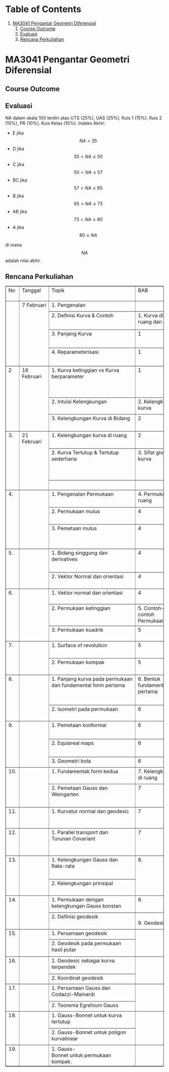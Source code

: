 
# Table of Contents

1.  [MA3041 Pengantar Geometri Diferensial](#orgdc9f2d0)
    1.  [Course Outcome](#org6a86e8e)
    2.  [Evaluasi](#orga8ee864)
    3.  [Rencana Perkuliahan](#org7acb957)



<a id="orgdc9f2d0"></a>

# MA3041 Pengantar Geometri Diferensial


<a id="org6a86e8e"></a>

## Course Outcome


<a id="orga8ee864"></a>

## Evaluasi

NA dalam skala 100 terdiri atas UTS (25%), UAS (25%), Kuis 1 (15%), Kuis 2 (15%), PR (10%), Kuis Kelas (10%).
Indeks Akhir:

-   E jika $$NA < 35$$
-   D jika $$35 < NA \leq 50 $$
-   C jika $$50 < NA \leq 57$$
-   BC jika $$57 < NA \leq 65$$
-   B jika $$65 < NA \leq 73$$
-   AB jika $$73 < NA \leq 80$$
-   A jika $$80 \leq  NA$$

di mana $$NA$$ adalah nilai akhir.


<a id="org7acb957"></a>

## Rencana Perkuliahan

<!-- This HTML table template is generated by emacs 29.2 -->
<table border="1">
  <tr>
    <td align="left" valign="top">
      No&nbsp;<br />
      &nbsp;&nbsp;&nbsp;
    </td>
    <td align="left" valign="top">
      Tanggal&nbsp;&nbsp;&nbsp;<br />
      &nbsp;&nbsp;&nbsp;&nbsp;&nbsp;&nbsp;&nbsp;&nbsp;&nbsp;&nbsp;
    </td>
    <td align="left" valign="top">
      Topik&nbsp;&nbsp;&nbsp;&nbsp;&nbsp;&nbsp;&nbsp;&nbsp;&nbsp;&nbsp;&nbsp;&nbsp;&nbsp;&nbsp;&nbsp;&nbsp;&nbsp;&nbsp;&nbsp;&nbsp;&nbsp;&nbsp;&nbsp;&nbsp;&nbsp;&nbsp;<br />
      &nbsp;&nbsp;&nbsp;&nbsp;&nbsp;&nbsp;&nbsp;&nbsp;&nbsp;&nbsp;&nbsp;&nbsp;&nbsp;&nbsp;&nbsp;&nbsp;&nbsp;&nbsp;&nbsp;&nbsp;&nbsp;&nbsp;&nbsp;&nbsp;&nbsp;&nbsp;&nbsp;&nbsp;&nbsp;&nbsp;&nbsp;
    </td>
    <td align="left" valign="top">
      BAB&nbsp;&nbsp;&nbsp;&nbsp;&nbsp;&nbsp;&nbsp;&nbsp;&nbsp;&nbsp;&nbsp;&nbsp;&nbsp;<br />
      &nbsp;&nbsp;&nbsp;&nbsp;&nbsp;&nbsp;&nbsp;&nbsp;&nbsp;&nbsp;&nbsp;&nbsp;&nbsp;&nbsp;&nbsp;&nbsp;
    </td>
  </tr>
  <tr>
    <td rowspan="4" align="left" valign="top">
      &nbsp;&nbsp;&nbsp;<br />
      &nbsp;&nbsp;&nbsp;<br />
      &nbsp;&nbsp;&nbsp;<br />
      &nbsp;&nbsp;&nbsp;<br />
      &nbsp;&nbsp;&nbsp;<br />
      &nbsp;&nbsp;&nbsp;<br />
      &nbsp;&nbsp;&nbsp;<br />
      &nbsp;&nbsp;&nbsp;<br />
      &nbsp;&nbsp;&nbsp;<br />
      &nbsp;&nbsp;&nbsp;
    </td>
    <td rowspan="4" align="left" valign="top">
      7&nbsp;Februari<br />
      &nbsp;&nbsp;&nbsp;&nbsp;&nbsp;&nbsp;&nbsp;&nbsp;&nbsp;&nbsp;<br />
      &nbsp;&nbsp;&nbsp;&nbsp;&nbsp;&nbsp;&nbsp;&nbsp;&nbsp;&nbsp;<br />
      &nbsp;&nbsp;&nbsp;&nbsp;&nbsp;&nbsp;&nbsp;&nbsp;&nbsp;&nbsp;<br />
      &nbsp;&nbsp;&nbsp;&nbsp;&nbsp;&nbsp;&nbsp;&nbsp;&nbsp;&nbsp;<br />
      &nbsp;&nbsp;&nbsp;&nbsp;&nbsp;&nbsp;&nbsp;&nbsp;&nbsp;&nbsp;<br />
      &nbsp;&nbsp;&nbsp;&nbsp;&nbsp;&nbsp;&nbsp;&nbsp;&nbsp;&nbsp;<br />
      &nbsp;&nbsp;&nbsp;&nbsp;&nbsp;&nbsp;&nbsp;&nbsp;&nbsp;&nbsp;<br />
      &nbsp;&nbsp;&nbsp;&nbsp;&nbsp;&nbsp;&nbsp;&nbsp;&nbsp;&nbsp;<br />
      &nbsp;&nbsp;&nbsp;&nbsp;&nbsp;&nbsp;&nbsp;&nbsp;&nbsp;&nbsp;
    </td>
    <td align="left" valign="top">
      1.&nbsp;Pengenalan&nbsp;&nbsp;&nbsp;&nbsp;&nbsp;&nbsp;&nbsp;&nbsp;&nbsp;&nbsp;&nbsp;&nbsp;&nbsp;&nbsp;&nbsp;&nbsp;&nbsp;&nbsp;
    </td>
    <td align="left" valign="top">
      &nbsp;&nbsp;&nbsp;&nbsp;&nbsp;&nbsp;&nbsp;&nbsp;&nbsp;&nbsp;&nbsp;&nbsp;&nbsp;&nbsp;&nbsp;&nbsp;
    </td>
  </tr>
  <tr>
    <td align="left" valign="top">
      2.&nbsp;Definisi&nbsp;Kurva&nbsp;&&nbsp;Contoh&nbsp;&nbsp;&nbsp;&nbsp;&nbsp;<br />
      &nbsp;&nbsp;&nbsp;&nbsp;&nbsp;&nbsp;&nbsp;&nbsp;&nbsp;&nbsp;&nbsp;&nbsp;&nbsp;&nbsp;&nbsp;&nbsp;&nbsp;&nbsp;&nbsp;&nbsp;&nbsp;&nbsp;&nbsp;&nbsp;&nbsp;&nbsp;&nbsp;&nbsp;&nbsp;&nbsp;&nbsp;
    </td>
    <td align="left" valign="top">
      1.&nbsp;Kurva&nbsp;di&nbsp;&nbsp;&nbsp;&nbsp;&nbsp;<br />
      ruang&nbsp;dan&nbsp;bidang
    </td>
  </tr>
  <tr>
    <td align="left" valign="top">
      3.&nbsp;Panjang&nbsp;Kurva&nbsp;&nbsp;&nbsp;&nbsp;&nbsp;&nbsp;&nbsp;&nbsp;&nbsp;&nbsp;&nbsp;&nbsp;&nbsp;&nbsp;&nbsp;<br />
      &nbsp;&nbsp;&nbsp;&nbsp;&nbsp;&nbsp;&nbsp;&nbsp;&nbsp;&nbsp;&nbsp;&nbsp;&nbsp;&nbsp;&nbsp;&nbsp;&nbsp;&nbsp;&nbsp;&nbsp;&nbsp;&nbsp;&nbsp;&nbsp;&nbsp;&nbsp;&nbsp;&nbsp;&nbsp;&nbsp;&nbsp;
    </td>
    <td align="left" valign="top">
      1&nbsp;&nbsp;&nbsp;&nbsp;&nbsp;&nbsp;&nbsp;&nbsp;&nbsp;&nbsp;&nbsp;&nbsp;&nbsp;&nbsp;&nbsp;<br />
      &nbsp;&nbsp;&nbsp;&nbsp;&nbsp;&nbsp;&nbsp;&nbsp;&nbsp;&nbsp;&nbsp;&nbsp;&nbsp;&nbsp;&nbsp;&nbsp;
    </td>
  </tr>
  <tr>
    <td align="left" valign="top">
      4.&nbsp;Reparameterisasi&nbsp;&nbsp;&nbsp;&nbsp;&nbsp;&nbsp;&nbsp;&nbsp;&nbsp;&nbsp;&nbsp;&nbsp;<br />
      &nbsp;&nbsp;&nbsp;&nbsp;&nbsp;&nbsp;&nbsp;&nbsp;&nbsp;&nbsp;&nbsp;&nbsp;&nbsp;&nbsp;&nbsp;&nbsp;&nbsp;&nbsp;&nbsp;&nbsp;&nbsp;&nbsp;&nbsp;&nbsp;&nbsp;&nbsp;&nbsp;&nbsp;&nbsp;&nbsp;&nbsp;
    </td>
    <td align="left" valign="top">
      1&nbsp;&nbsp;&nbsp;&nbsp;&nbsp;&nbsp;&nbsp;&nbsp;&nbsp;&nbsp;&nbsp;&nbsp;&nbsp;&nbsp;&nbsp;<br />
      &nbsp;&nbsp;&nbsp;&nbsp;&nbsp;&nbsp;&nbsp;&nbsp;&nbsp;&nbsp;&nbsp;&nbsp;&nbsp;&nbsp;&nbsp;&nbsp;
    </td>
  </tr>
  <tr>
    <td rowspan="3" align="left" valign="top">
      2&nbsp;&nbsp;<br />
      &nbsp;&nbsp;&nbsp;<br />
      &nbsp;&nbsp;&nbsp;<br />
      &nbsp;&nbsp;&nbsp;<br />
      &nbsp;&nbsp;&nbsp;<br />
      &nbsp;&nbsp;&nbsp;<br />
      &nbsp;&nbsp;&nbsp;<br />
      &nbsp;&nbsp;&nbsp;<br />
      &nbsp;&nbsp;&nbsp;<br />
      &nbsp;&nbsp;&nbsp;
    </td>
    <td rowspan="3" align="left" valign="top">
      16&nbsp;&nbsp;&nbsp;&nbsp;&nbsp;&nbsp;&nbsp;&nbsp;<br />
      Februari&nbsp;&nbsp;<br />
      &nbsp;&nbsp;&nbsp;&nbsp;&nbsp;&nbsp;&nbsp;&nbsp;&nbsp;&nbsp;<br />
      &nbsp;&nbsp;&nbsp;&nbsp;&nbsp;&nbsp;&nbsp;&nbsp;&nbsp;&nbsp;<br />
      &nbsp;&nbsp;&nbsp;&nbsp;&nbsp;&nbsp;&nbsp;&nbsp;&nbsp;&nbsp;<br />
      &nbsp;&nbsp;&nbsp;&nbsp;&nbsp;&nbsp;&nbsp;&nbsp;&nbsp;&nbsp;<br />
      &nbsp;&nbsp;&nbsp;&nbsp;&nbsp;&nbsp;&nbsp;&nbsp;&nbsp;&nbsp;<br />
      &nbsp;&nbsp;&nbsp;&nbsp;&nbsp;&nbsp;&nbsp;&nbsp;&nbsp;&nbsp;<br />
      &nbsp;&nbsp;&nbsp;&nbsp;&nbsp;&nbsp;&nbsp;&nbsp;&nbsp;&nbsp;<br />
      &nbsp;&nbsp;&nbsp;&nbsp;&nbsp;&nbsp;&nbsp;&nbsp;&nbsp;&nbsp;
    </td>
    <td align="left" valign="top">
      1.&nbsp;Kurva&nbsp;ketinggian&nbsp;vs&nbsp;Kurva&nbsp;&nbsp;&nbsp;<br />
      berparameter&nbsp;&nbsp;&nbsp;&nbsp;&nbsp;&nbsp;&nbsp;&nbsp;&nbsp;&nbsp;&nbsp;&nbsp;&nbsp;&nbsp;&nbsp;&nbsp;&nbsp;&nbsp;&nbsp;<br />
      &nbsp;&nbsp;&nbsp;&nbsp;&nbsp;&nbsp;&nbsp;&nbsp;&nbsp;&nbsp;&nbsp;&nbsp;&nbsp;&nbsp;&nbsp;&nbsp;&nbsp;&nbsp;&nbsp;&nbsp;&nbsp;&nbsp;&nbsp;&nbsp;&nbsp;&nbsp;&nbsp;&nbsp;&nbsp;&nbsp;&nbsp;<br />
      &nbsp;&nbsp;&nbsp;&nbsp;&nbsp;&nbsp;&nbsp;&nbsp;&nbsp;&nbsp;&nbsp;&nbsp;&nbsp;&nbsp;&nbsp;&nbsp;&nbsp;&nbsp;&nbsp;&nbsp;&nbsp;&nbsp;&nbsp;&nbsp;&nbsp;&nbsp;&nbsp;&nbsp;&nbsp;&nbsp;&nbsp;
    </td>
    <td align="left" valign="top">
      1&nbsp;&nbsp;&nbsp;&nbsp;&nbsp;&nbsp;&nbsp;&nbsp;&nbsp;&nbsp;&nbsp;&nbsp;&nbsp;&nbsp;&nbsp;<br />
      &nbsp;&nbsp;&nbsp;&nbsp;&nbsp;&nbsp;&nbsp;&nbsp;&nbsp;&nbsp;&nbsp;&nbsp;&nbsp;&nbsp;&nbsp;&nbsp;<br />
      &nbsp;&nbsp;&nbsp;&nbsp;&nbsp;&nbsp;&nbsp;&nbsp;&nbsp;&nbsp;&nbsp;&nbsp;&nbsp;&nbsp;&nbsp;&nbsp;<br />
      &nbsp;&nbsp;&nbsp;&nbsp;&nbsp;&nbsp;&nbsp;&nbsp;&nbsp;&nbsp;&nbsp;&nbsp;&nbsp;&nbsp;&nbsp;&nbsp;
    </td>
  </tr>
  <tr>
    <td align="left" valign="top">
      2.&nbsp;Intuisi&nbsp;Kelengkungan&nbsp;&nbsp;&nbsp;&nbsp;&nbsp;&nbsp;&nbsp;&nbsp;<br />
      &nbsp;&nbsp;&nbsp;&nbsp;&nbsp;&nbsp;&nbsp;&nbsp;&nbsp;&nbsp;&nbsp;&nbsp;&nbsp;&nbsp;&nbsp;&nbsp;&nbsp;&nbsp;&nbsp;&nbsp;&nbsp;&nbsp;&nbsp;&nbsp;&nbsp;&nbsp;&nbsp;&nbsp;&nbsp;&nbsp;&nbsp;
    </td>
    <td align="left" valign="top">
      2.&nbsp;Kelengkungan&nbsp;<br />
      kurva&nbsp;&nbsp;&nbsp;&nbsp;&nbsp;&nbsp;&nbsp;&nbsp;&nbsp;&nbsp;&nbsp;
    </td>
  </tr>
  <tr>
    <td align="left" valign="top">
      3.&nbsp;Kelengkungan&nbsp;Kurva&nbsp;di&nbsp;Bidang<br />
      &nbsp;&nbsp;&nbsp;&nbsp;&nbsp;&nbsp;&nbsp;&nbsp;&nbsp;&nbsp;&nbsp;&nbsp;&nbsp;&nbsp;&nbsp;&nbsp;&nbsp;&nbsp;&nbsp;&nbsp;&nbsp;&nbsp;&nbsp;&nbsp;&nbsp;&nbsp;&nbsp;&nbsp;&nbsp;&nbsp;&nbsp;
    </td>
    <td align="left" valign="top">
      2&nbsp;&nbsp;&nbsp;&nbsp;&nbsp;&nbsp;&nbsp;&nbsp;&nbsp;&nbsp;&nbsp;&nbsp;&nbsp;&nbsp;&nbsp;<br />
      &nbsp;&nbsp;&nbsp;&nbsp;&nbsp;&nbsp;&nbsp;&nbsp;&nbsp;&nbsp;&nbsp;&nbsp;&nbsp;&nbsp;&nbsp;&nbsp;
    </td>
  </tr>
  <tr>
    <td rowspan="3" align="left" valign="top">
      3.&nbsp;<br />
      &nbsp;&nbsp;&nbsp;<br />
      &nbsp;&nbsp;&nbsp;<br />
      &nbsp;&nbsp;&nbsp;<br />
      &nbsp;&nbsp;&nbsp;<br />
      &nbsp;&nbsp;&nbsp;<br />
      &nbsp;&nbsp;&nbsp;<br />
      &nbsp;&nbsp;&nbsp;<br />
      &nbsp;&nbsp;&nbsp;
    </td>
    <td rowspan="3" align="left" valign="top">
      21&nbsp;&nbsp;&nbsp;&nbsp;&nbsp;&nbsp;&nbsp;&nbsp;<br />
      Februari&nbsp;&nbsp;<br />
      &nbsp;&nbsp;&nbsp;&nbsp;&nbsp;&nbsp;&nbsp;&nbsp;&nbsp;&nbsp;<br />
      &nbsp;&nbsp;&nbsp;&nbsp;&nbsp;&nbsp;&nbsp;&nbsp;&nbsp;&nbsp;<br />
      &nbsp;&nbsp;&nbsp;&nbsp;&nbsp;&nbsp;&nbsp;&nbsp;&nbsp;&nbsp;<br />
      &nbsp;&nbsp;&nbsp;&nbsp;&nbsp;&nbsp;&nbsp;&nbsp;&nbsp;&nbsp;<br />
      &nbsp;&nbsp;&nbsp;&nbsp;&nbsp;&nbsp;&nbsp;&nbsp;&nbsp;&nbsp;<br />
      &nbsp;&nbsp;&nbsp;&nbsp;&nbsp;&nbsp;&nbsp;&nbsp;&nbsp;&nbsp;<br />
      &nbsp;&nbsp;&nbsp;&nbsp;&nbsp;&nbsp;&nbsp;&nbsp;&nbsp;&nbsp;
    </td>
    <td align="left" valign="top">
      1.&nbsp;Kelengkungan&nbsp;kurva&nbsp;di&nbsp;ruang&nbsp;<br />
      &nbsp;&nbsp;&nbsp;&nbsp;&nbsp;&nbsp;&nbsp;&nbsp;&nbsp;&nbsp;&nbsp;&nbsp;&nbsp;&nbsp;&nbsp;&nbsp;&nbsp;&nbsp;&nbsp;&nbsp;&nbsp;&nbsp;&nbsp;&nbsp;&nbsp;&nbsp;&nbsp;&nbsp;&nbsp;&nbsp;&nbsp;
    </td>
    <td align="left" valign="top">
      2&nbsp;&nbsp;&nbsp;&nbsp;&nbsp;&nbsp;&nbsp;&nbsp;&nbsp;&nbsp;&nbsp;&nbsp;&nbsp;&nbsp;&nbsp;<br />
      &nbsp;&nbsp;&nbsp;&nbsp;&nbsp;&nbsp;&nbsp;&nbsp;&nbsp;&nbsp;&nbsp;&nbsp;&nbsp;&nbsp;&nbsp;&nbsp;
    </td>
  </tr>
  <tr>
    <td align="left" valign="top">
      2.&nbsp;Kurva&nbsp;Tertutup&nbsp;&&nbsp;Tertutup&nbsp;&nbsp;&nbsp;<br />
      sederhana&nbsp;&nbsp;&nbsp;&nbsp;&nbsp;&nbsp;&nbsp;&nbsp;&nbsp;&nbsp;&nbsp;&nbsp;&nbsp;&nbsp;&nbsp;&nbsp;&nbsp;&nbsp;&nbsp;&nbsp;&nbsp;&nbsp;<br />
      &nbsp;&nbsp;&nbsp;&nbsp;&nbsp;&nbsp;&nbsp;&nbsp;&nbsp;&nbsp;&nbsp;&nbsp;&nbsp;&nbsp;&nbsp;&nbsp;&nbsp;&nbsp;&nbsp;&nbsp;&nbsp;&nbsp;&nbsp;&nbsp;&nbsp;&nbsp;&nbsp;&nbsp;&nbsp;&nbsp;&nbsp;<br />
      &nbsp;&nbsp;&nbsp;&nbsp;&nbsp;&nbsp;&nbsp;&nbsp;&nbsp;&nbsp;&nbsp;&nbsp;&nbsp;&nbsp;&nbsp;&nbsp;&nbsp;&nbsp;&nbsp;&nbsp;&nbsp;&nbsp;&nbsp;&nbsp;&nbsp;&nbsp;&nbsp;&nbsp;&nbsp;&nbsp;&nbsp;
    </td>
    <td align="left" valign="top">
      3.&nbsp;Sifat&nbsp;global&nbsp;<br />
      kurva&nbsp;&nbsp;&nbsp;&nbsp;&nbsp;&nbsp;&nbsp;&nbsp;&nbsp;&nbsp;&nbsp;<br />
      &nbsp;&nbsp;&nbsp;&nbsp;&nbsp;&nbsp;&nbsp;&nbsp;&nbsp;&nbsp;&nbsp;&nbsp;&nbsp;&nbsp;&nbsp;&nbsp;<br />
      &nbsp;&nbsp;&nbsp;&nbsp;&nbsp;&nbsp;&nbsp;&nbsp;&nbsp;&nbsp;&nbsp;&nbsp;&nbsp;&nbsp;&nbsp;&nbsp;
    </td>
  </tr>
  <tr>
    <td align="left" valign="top">
      &nbsp;&nbsp;&nbsp;&nbsp;&nbsp;&nbsp;&nbsp;&nbsp;&nbsp;&nbsp;&nbsp;&nbsp;&nbsp;&nbsp;&nbsp;&nbsp;&nbsp;&nbsp;&nbsp;&nbsp;&nbsp;&nbsp;&nbsp;&nbsp;&nbsp;&nbsp;&nbsp;&nbsp;&nbsp;&nbsp;&nbsp;
    </td>
    <td align="left" valign="top">
      &nbsp;&nbsp;&nbsp;&nbsp;&nbsp;&nbsp;&nbsp;&nbsp;&nbsp;&nbsp;&nbsp;&nbsp;&nbsp;&nbsp;&nbsp;&nbsp;
    </td>
  </tr>
  <tr>
    <td rowspan="3" align="left" valign="top">
      4.&nbsp;<br />
      &nbsp;&nbsp;&nbsp;<br />
      &nbsp;&nbsp;&nbsp;<br />
      &nbsp;&nbsp;&nbsp;<br />
      &nbsp;&nbsp;&nbsp;<br />
      &nbsp;&nbsp;&nbsp;<br />
      &nbsp;&nbsp;&nbsp;<br />
      &nbsp;&nbsp;&nbsp;<br />
      &nbsp;&nbsp;&nbsp;
    </td>
    <td rowspan="3" align="left" valign="top">
      &nbsp;&nbsp;&nbsp;&nbsp;&nbsp;&nbsp;&nbsp;&nbsp;&nbsp;&nbsp;<br />
      &nbsp;&nbsp;&nbsp;&nbsp;&nbsp;&nbsp;&nbsp;&nbsp;&nbsp;&nbsp;<br />
      &nbsp;&nbsp;&nbsp;&nbsp;&nbsp;&nbsp;&nbsp;&nbsp;&nbsp;&nbsp;<br />
      &nbsp;&nbsp;&nbsp;&nbsp;&nbsp;&nbsp;&nbsp;&nbsp;&nbsp;&nbsp;<br />
      &nbsp;&nbsp;&nbsp;&nbsp;&nbsp;&nbsp;&nbsp;&nbsp;&nbsp;&nbsp;<br />
      &nbsp;&nbsp;&nbsp;&nbsp;&nbsp;&nbsp;&nbsp;&nbsp;&nbsp;&nbsp;<br />
      &nbsp;&nbsp;&nbsp;&nbsp;&nbsp;&nbsp;&nbsp;&nbsp;&nbsp;&nbsp;<br />
      &nbsp;&nbsp;&nbsp;&nbsp;&nbsp;&nbsp;&nbsp;&nbsp;&nbsp;&nbsp;<br />
      &nbsp;&nbsp;&nbsp;&nbsp;&nbsp;&nbsp;&nbsp;&nbsp;&nbsp;&nbsp;
    </td>
    <td align="left" valign="top">
      1.&nbsp;Pengenalan&nbsp;Permukaan&nbsp;&nbsp;&nbsp;&nbsp;&nbsp;&nbsp;&nbsp;&nbsp;<br />
      &nbsp;&nbsp;&nbsp;&nbsp;&nbsp;&nbsp;&nbsp;&nbsp;&nbsp;&nbsp;&nbsp;&nbsp;&nbsp;&nbsp;&nbsp;&nbsp;&nbsp;&nbsp;&nbsp;&nbsp;&nbsp;&nbsp;&nbsp;&nbsp;&nbsp;&nbsp;&nbsp;&nbsp;&nbsp;&nbsp;&nbsp;
    </td>
    <td align="left" valign="top">
      4.&nbsp;Permukaan&nbsp;di&nbsp;<br />
      ruang&nbsp;&nbsp;&nbsp;&nbsp;&nbsp;&nbsp;&nbsp;&nbsp;&nbsp;&nbsp;&nbsp;
    </td>
  </tr>
  <tr>
    <td align="left" valign="top">
      2.&nbsp;Permukaan&nbsp;mulus&nbsp;&nbsp;&nbsp;&nbsp;&nbsp;&nbsp;&nbsp;&nbsp;&nbsp;&nbsp;&nbsp;&nbsp;&nbsp;<br />
      &nbsp;&nbsp;&nbsp;&nbsp;&nbsp;&nbsp;&nbsp;&nbsp;&nbsp;&nbsp;&nbsp;&nbsp;&nbsp;&nbsp;&nbsp;&nbsp;&nbsp;&nbsp;&nbsp;&nbsp;&nbsp;&nbsp;&nbsp;&nbsp;&nbsp;&nbsp;&nbsp;&nbsp;&nbsp;&nbsp;&nbsp;
    </td>
    <td align="left" valign="top">
      4&nbsp;&nbsp;&nbsp;&nbsp;&nbsp;&nbsp;&nbsp;&nbsp;&nbsp;&nbsp;&nbsp;&nbsp;&nbsp;&nbsp;&nbsp;<br />
      &nbsp;&nbsp;&nbsp;&nbsp;&nbsp;&nbsp;&nbsp;&nbsp;&nbsp;&nbsp;&nbsp;&nbsp;&nbsp;&nbsp;&nbsp;&nbsp;
    </td>
  </tr>
  <tr>
    <td align="left" valign="top">
      3.&nbsp;Pemetaan&nbsp;mulus&nbsp;&nbsp;&nbsp;&nbsp;&nbsp;&nbsp;&nbsp;&nbsp;&nbsp;&nbsp;&nbsp;&nbsp;&nbsp;&nbsp;<br />
      &nbsp;&nbsp;&nbsp;&nbsp;&nbsp;&nbsp;&nbsp;&nbsp;&nbsp;&nbsp;&nbsp;&nbsp;&nbsp;&nbsp;&nbsp;&nbsp;&nbsp;&nbsp;&nbsp;&nbsp;&nbsp;&nbsp;&nbsp;&nbsp;&nbsp;&nbsp;&nbsp;&nbsp;&nbsp;&nbsp;&nbsp;<br />
      &nbsp;&nbsp;&nbsp;&nbsp;&nbsp;&nbsp;&nbsp;&nbsp;&nbsp;&nbsp;&nbsp;&nbsp;&nbsp;&nbsp;&nbsp;&nbsp;&nbsp;&nbsp;&nbsp;&nbsp;&nbsp;&nbsp;&nbsp;&nbsp;&nbsp;&nbsp;&nbsp;&nbsp;&nbsp;&nbsp;&nbsp;
    </td>
    <td align="left" valign="top">
      4&nbsp;&nbsp;&nbsp;&nbsp;&nbsp;&nbsp;&nbsp;&nbsp;&nbsp;&nbsp;&nbsp;&nbsp;&nbsp;&nbsp;&nbsp;<br />
      &nbsp;&nbsp;&nbsp;&nbsp;&nbsp;&nbsp;&nbsp;&nbsp;&nbsp;&nbsp;&nbsp;&nbsp;&nbsp;&nbsp;&nbsp;&nbsp;<br />
      &nbsp;&nbsp;&nbsp;&nbsp;&nbsp;&nbsp;&nbsp;&nbsp;&nbsp;&nbsp;&nbsp;&nbsp;&nbsp;&nbsp;&nbsp;&nbsp;
    </td>
  </tr>
  <tr>
    <td rowspan="2" align="left" valign="top">
      5.&nbsp;<br />
      &nbsp;&nbsp;&nbsp;<br />
      &nbsp;&nbsp;&nbsp;<br />
      &nbsp;&nbsp;&nbsp;<br />
      &nbsp;&nbsp;&nbsp;<br />
      &nbsp;&nbsp;&nbsp;
    </td>
    <td rowspan="2" align="left" valign="top">
      &nbsp;&nbsp;&nbsp;&nbsp;&nbsp;&nbsp;&nbsp;&nbsp;&nbsp;&nbsp;<br />
      &nbsp;&nbsp;&nbsp;&nbsp;&nbsp;&nbsp;&nbsp;&nbsp;&nbsp;&nbsp;<br />
      &nbsp;&nbsp;&nbsp;&nbsp;&nbsp;&nbsp;&nbsp;&nbsp;&nbsp;&nbsp;<br />
      &nbsp;&nbsp;&nbsp;&nbsp;&nbsp;&nbsp;&nbsp;&nbsp;&nbsp;&nbsp;<br />
      &nbsp;&nbsp;&nbsp;&nbsp;&nbsp;&nbsp;&nbsp;&nbsp;&nbsp;&nbsp;<br />
      &nbsp;&nbsp;&nbsp;&nbsp;&nbsp;&nbsp;&nbsp;&nbsp;&nbsp;&nbsp;
    </td>
    <td align="left" valign="top">
      1.&nbsp;Bidang&nbsp;singgung&nbsp;dan&nbsp;&nbsp;&nbsp;&nbsp;&nbsp;&nbsp;&nbsp;&nbsp;&nbsp;<br />
      derivatives&nbsp;&nbsp;&nbsp;&nbsp;&nbsp;&nbsp;&nbsp;&nbsp;&nbsp;&nbsp;&nbsp;&nbsp;&nbsp;&nbsp;&nbsp;&nbsp;&nbsp;&nbsp;&nbsp;&nbsp;<br />
      &nbsp;&nbsp;&nbsp;&nbsp;&nbsp;&nbsp;&nbsp;&nbsp;&nbsp;&nbsp;&nbsp;&nbsp;&nbsp;&nbsp;&nbsp;&nbsp;&nbsp;&nbsp;&nbsp;&nbsp;&nbsp;&nbsp;&nbsp;&nbsp;&nbsp;&nbsp;&nbsp;&nbsp;&nbsp;&nbsp;&nbsp;
    </td>
    <td align="left" valign="top">
      4&nbsp;&nbsp;&nbsp;&nbsp;&nbsp;&nbsp;&nbsp;&nbsp;&nbsp;&nbsp;&nbsp;&nbsp;&nbsp;&nbsp;&nbsp;<br />
      &nbsp;&nbsp;&nbsp;&nbsp;&nbsp;&nbsp;&nbsp;&nbsp;&nbsp;&nbsp;&nbsp;&nbsp;&nbsp;&nbsp;&nbsp;&nbsp;<br />
      &nbsp;&nbsp;&nbsp;&nbsp;&nbsp;&nbsp;&nbsp;&nbsp;&nbsp;&nbsp;&nbsp;&nbsp;&nbsp;&nbsp;&nbsp;&nbsp;
    </td>
  </tr>
  <tr>
    <td align="left" valign="top">
      2.&nbsp;Vektor&nbsp;Normal&nbsp;dan&nbsp;orientasi&nbsp;<br />
      &nbsp;&nbsp;&nbsp;&nbsp;&nbsp;&nbsp;&nbsp;&nbsp;&nbsp;&nbsp;&nbsp;&nbsp;&nbsp;&nbsp;&nbsp;&nbsp;&nbsp;&nbsp;&nbsp;&nbsp;&nbsp;&nbsp;&nbsp;&nbsp;&nbsp;&nbsp;&nbsp;&nbsp;&nbsp;&nbsp;&nbsp;
    </td>
    <td align="left" valign="top">
      4&nbsp;&nbsp;&nbsp;&nbsp;&nbsp;&nbsp;&nbsp;&nbsp;&nbsp;&nbsp;&nbsp;&nbsp;&nbsp;&nbsp;&nbsp;<br />
      &nbsp;&nbsp;&nbsp;&nbsp;&nbsp;&nbsp;&nbsp;&nbsp;&nbsp;&nbsp;&nbsp;&nbsp;&nbsp;&nbsp;&nbsp;&nbsp;
    </td>
  </tr>
  <tr>
    <td rowspan="3" align="left" valign="top">
      6.&nbsp;<br />
      &nbsp;&nbsp;&nbsp;<br />
      &nbsp;&nbsp;&nbsp;<br />
      &nbsp;&nbsp;&nbsp;<br />
      &nbsp;&nbsp;&nbsp;<br />
      &nbsp;&nbsp;&nbsp;<br />
      &nbsp;&nbsp;&nbsp;<br />
      &nbsp;&nbsp;&nbsp;
    </td>
    <td rowspan="3" align="left" valign="top">
      &nbsp;&nbsp;&nbsp;&nbsp;&nbsp;&nbsp;&nbsp;&nbsp;&nbsp;&nbsp;<br />
      &nbsp;&nbsp;&nbsp;&nbsp;&nbsp;&nbsp;&nbsp;&nbsp;&nbsp;&nbsp;<br />
      &nbsp;&nbsp;&nbsp;&nbsp;&nbsp;&nbsp;&nbsp;&nbsp;&nbsp;&nbsp;<br />
      &nbsp;&nbsp;&nbsp;&nbsp;&nbsp;&nbsp;&nbsp;&nbsp;&nbsp;&nbsp;<br />
      &nbsp;&nbsp;&nbsp;&nbsp;&nbsp;&nbsp;&nbsp;&nbsp;&nbsp;&nbsp;<br />
      &nbsp;&nbsp;&nbsp;&nbsp;&nbsp;&nbsp;&nbsp;&nbsp;&nbsp;&nbsp;<br />
      &nbsp;&nbsp;&nbsp;&nbsp;&nbsp;&nbsp;&nbsp;&nbsp;&nbsp;&nbsp;<br />
      &nbsp;&nbsp;&nbsp;&nbsp;&nbsp;&nbsp;&nbsp;&nbsp;&nbsp;&nbsp;
    </td>
    <td align="left" valign="top">
      1.&nbsp;Vektor&nbsp;normal&nbsp;dan&nbsp;orientasi&nbsp;<br />
      &nbsp;&nbsp;&nbsp;&nbsp;&nbsp;&nbsp;&nbsp;&nbsp;&nbsp;&nbsp;&nbsp;&nbsp;&nbsp;&nbsp;&nbsp;&nbsp;&nbsp;&nbsp;&nbsp;&nbsp;&nbsp;&nbsp;&nbsp;&nbsp;&nbsp;&nbsp;&nbsp;&nbsp;&nbsp;&nbsp;&nbsp;
    </td>
    <td align="left" valign="top">
      4&nbsp;&nbsp;&nbsp;&nbsp;&nbsp;&nbsp;&nbsp;&nbsp;&nbsp;&nbsp;&nbsp;&nbsp;&nbsp;&nbsp;&nbsp;<br />
      &nbsp;&nbsp;&nbsp;&nbsp;&nbsp;&nbsp;&nbsp;&nbsp;&nbsp;&nbsp;&nbsp;&nbsp;&nbsp;&nbsp;&nbsp;&nbsp;
    </td>
  </tr>
  <tr>
    <td align="left" valign="top">
      2.&nbsp;Permukaan&nbsp;ketinggian&nbsp;&nbsp;&nbsp;&nbsp;&nbsp;&nbsp;&nbsp;&nbsp;<br />
      &nbsp;&nbsp;&nbsp;&nbsp;&nbsp;&nbsp;&nbsp;&nbsp;&nbsp;&nbsp;&nbsp;&nbsp;&nbsp;&nbsp;&nbsp;&nbsp;&nbsp;&nbsp;&nbsp;&nbsp;&nbsp;&nbsp;&nbsp;&nbsp;&nbsp;&nbsp;&nbsp;&nbsp;&nbsp;&nbsp;&nbsp;
    </td>
    <td align="left" valign="top">
      5.&nbsp;Contoh-contoh<br />
      Permukaan&nbsp;&nbsp;&nbsp;&nbsp;&nbsp;&nbsp;&nbsp;
    </td>
  </tr>
  <tr>
    <td align="left" valign="top">
      3.&nbsp;Permukaan&nbsp;kuadrik&nbsp;&nbsp;&nbsp;&nbsp;&nbsp;&nbsp;&nbsp;&nbsp;&nbsp;&nbsp;&nbsp;<br />
      &nbsp;&nbsp;&nbsp;&nbsp;&nbsp;&nbsp;&nbsp;&nbsp;&nbsp;&nbsp;&nbsp;&nbsp;&nbsp;&nbsp;&nbsp;&nbsp;&nbsp;&nbsp;&nbsp;&nbsp;&nbsp;&nbsp;&nbsp;&nbsp;&nbsp;&nbsp;&nbsp;&nbsp;&nbsp;&nbsp;&nbsp;
    </td>
    <td align="left" valign="top">
      5&nbsp;&nbsp;&nbsp;&nbsp;&nbsp;&nbsp;&nbsp;&nbsp;&nbsp;&nbsp;&nbsp;&nbsp;&nbsp;&nbsp;&nbsp;<br />
      &nbsp;&nbsp;&nbsp;&nbsp;&nbsp;&nbsp;&nbsp;&nbsp;&nbsp;&nbsp;&nbsp;&nbsp;&nbsp;&nbsp;&nbsp;&nbsp;
    </td>
  </tr>
  <tr>
    <td rowspan="2" align="left" valign="top">
      7.&nbsp;<br />
      &nbsp;&nbsp;&nbsp;<br />
      &nbsp;&nbsp;&nbsp;<br />
      &nbsp;&nbsp;&nbsp;<br />
      &nbsp;&nbsp;&nbsp;
    </td>
    <td rowspan="2" align="left" valign="top">
      &nbsp;&nbsp;&nbsp;&nbsp;&nbsp;&nbsp;&nbsp;&nbsp;&nbsp;&nbsp;<br />
      &nbsp;&nbsp;&nbsp;&nbsp;&nbsp;&nbsp;&nbsp;&nbsp;&nbsp;&nbsp;<br />
      &nbsp;&nbsp;&nbsp;&nbsp;&nbsp;&nbsp;&nbsp;&nbsp;&nbsp;&nbsp;<br />
      &nbsp;&nbsp;&nbsp;&nbsp;&nbsp;&nbsp;&nbsp;&nbsp;&nbsp;&nbsp;<br />
      &nbsp;&nbsp;&nbsp;&nbsp;&nbsp;&nbsp;&nbsp;&nbsp;&nbsp;&nbsp;
    </td>
    <td align="left" valign="top">
      1.&nbsp;Surface&nbsp;of&nbsp;revolution&nbsp;&nbsp;&nbsp;&nbsp;&nbsp;&nbsp;&nbsp;<br />
      &nbsp;&nbsp;&nbsp;&nbsp;&nbsp;&nbsp;&nbsp;&nbsp;&nbsp;&nbsp;&nbsp;&nbsp;&nbsp;&nbsp;&nbsp;&nbsp;&nbsp;&nbsp;&nbsp;&nbsp;&nbsp;&nbsp;&nbsp;&nbsp;&nbsp;&nbsp;&nbsp;&nbsp;&nbsp;&nbsp;&nbsp;
    </td>
    <td align="left" valign="top">
      5&nbsp;&nbsp;&nbsp;&nbsp;&nbsp;&nbsp;&nbsp;&nbsp;&nbsp;&nbsp;&nbsp;&nbsp;&nbsp;&nbsp;&nbsp;<br />
      &nbsp;&nbsp;&nbsp;&nbsp;&nbsp;&nbsp;&nbsp;&nbsp;&nbsp;&nbsp;&nbsp;&nbsp;&nbsp;&nbsp;&nbsp;&nbsp;
    </td>
  </tr>
  <tr>
    <td align="left" valign="top">
      2.&nbsp;Permukaan&nbsp;kompak&nbsp;&nbsp;&nbsp;&nbsp;&nbsp;&nbsp;&nbsp;&nbsp;&nbsp;&nbsp;&nbsp;&nbsp;<br />
      &nbsp;&nbsp;&nbsp;&nbsp;&nbsp;&nbsp;&nbsp;&nbsp;&nbsp;&nbsp;&nbsp;&nbsp;&nbsp;&nbsp;&nbsp;&nbsp;&nbsp;&nbsp;&nbsp;&nbsp;&nbsp;&nbsp;&nbsp;&nbsp;&nbsp;&nbsp;&nbsp;&nbsp;&nbsp;&nbsp;&nbsp;
    </td>
    <td align="left" valign="top">
      5&nbsp;&nbsp;&nbsp;&nbsp;&nbsp;&nbsp;&nbsp;&nbsp;&nbsp;&nbsp;&nbsp;&nbsp;&nbsp;&nbsp;&nbsp;<br />
      &nbsp;&nbsp;&nbsp;&nbsp;&nbsp;&nbsp;&nbsp;&nbsp;&nbsp;&nbsp;&nbsp;&nbsp;&nbsp;&nbsp;&nbsp;&nbsp;
    </td>
  </tr>
  <tr>
    <td rowspan="2" align="left" valign="top">
      8.&nbsp;<br />
      &nbsp;&nbsp;&nbsp;<br />
      &nbsp;&nbsp;&nbsp;<br />
      &nbsp;&nbsp;&nbsp;<br />
      &nbsp;&nbsp;&nbsp;<br />
      &nbsp;&nbsp;&nbsp;<br />
      &nbsp;&nbsp;&nbsp;
    </td>
    <td rowspan="2" align="left" valign="top">
      &nbsp;&nbsp;&nbsp;&nbsp;&nbsp;&nbsp;&nbsp;&nbsp;&nbsp;&nbsp;<br />
      &nbsp;&nbsp;&nbsp;&nbsp;&nbsp;&nbsp;&nbsp;&nbsp;&nbsp;&nbsp;<br />
      &nbsp;&nbsp;&nbsp;&nbsp;&nbsp;&nbsp;&nbsp;&nbsp;&nbsp;&nbsp;<br />
      &nbsp;&nbsp;&nbsp;&nbsp;&nbsp;&nbsp;&nbsp;&nbsp;&nbsp;&nbsp;<br />
      &nbsp;&nbsp;&nbsp;&nbsp;&nbsp;&nbsp;&nbsp;&nbsp;&nbsp;&nbsp;<br />
      &nbsp;&nbsp;&nbsp;&nbsp;&nbsp;&nbsp;&nbsp;&nbsp;&nbsp;&nbsp;<br />
      &nbsp;&nbsp;&nbsp;&nbsp;&nbsp;&nbsp;&nbsp;&nbsp;&nbsp;&nbsp;
    </td>
    <td align="left" valign="top">
      1.&nbsp;Panjang&nbsp;kurva&nbsp;pada&nbsp;permukaan<br />
      dan&nbsp;fundamental&nbsp;form&nbsp;pertama&nbsp;&nbsp;&nbsp;<br />
      &nbsp;&nbsp;&nbsp;&nbsp;&nbsp;&nbsp;&nbsp;&nbsp;&nbsp;&nbsp;&nbsp;&nbsp;&nbsp;&nbsp;&nbsp;&nbsp;&nbsp;&nbsp;&nbsp;&nbsp;&nbsp;&nbsp;&nbsp;&nbsp;&nbsp;&nbsp;&nbsp;&nbsp;&nbsp;&nbsp;&nbsp;<br />
      &nbsp;&nbsp;&nbsp;&nbsp;&nbsp;&nbsp;&nbsp;&nbsp;&nbsp;&nbsp;&nbsp;&nbsp;&nbsp;&nbsp;&nbsp;&nbsp;&nbsp;&nbsp;&nbsp;&nbsp;&nbsp;&nbsp;&nbsp;&nbsp;&nbsp;&nbsp;&nbsp;&nbsp;&nbsp;&nbsp;&nbsp;
    </td>
    <td align="left" valign="top">
      6.&nbsp;Bentuk&nbsp;&nbsp;&nbsp;&nbsp;&nbsp;&nbsp;&nbsp;<br />
      fundamental&nbsp;&nbsp;&nbsp;&nbsp;&nbsp;<br />
      pertama&nbsp;&nbsp;&nbsp;&nbsp;&nbsp;&nbsp;&nbsp;&nbsp;&nbsp;<br />
      &nbsp;&nbsp;&nbsp;&nbsp;&nbsp;&nbsp;&nbsp;&nbsp;&nbsp;&nbsp;&nbsp;&nbsp;&nbsp;&nbsp;&nbsp;&nbsp;
    </td>
  </tr>
  <tr>
    <td align="left" valign="top">
      2.&nbsp;Isometri&nbsp;pada&nbsp;permukaan&nbsp;&nbsp;&nbsp;&nbsp;&nbsp;<br />
      &nbsp;&nbsp;&nbsp;&nbsp;&nbsp;&nbsp;&nbsp;&nbsp;&nbsp;&nbsp;&nbsp;&nbsp;&nbsp;&nbsp;&nbsp;&nbsp;&nbsp;&nbsp;&nbsp;&nbsp;&nbsp;&nbsp;&nbsp;&nbsp;&nbsp;&nbsp;&nbsp;&nbsp;&nbsp;&nbsp;&nbsp;
    </td>
    <td align="left" valign="top">
      6&nbsp;&nbsp;&nbsp;&nbsp;&nbsp;&nbsp;&nbsp;&nbsp;&nbsp;&nbsp;&nbsp;&nbsp;&nbsp;&nbsp;&nbsp;<br />
      &nbsp;&nbsp;&nbsp;&nbsp;&nbsp;&nbsp;&nbsp;&nbsp;&nbsp;&nbsp;&nbsp;&nbsp;&nbsp;&nbsp;&nbsp;&nbsp;
    </td>
  </tr>
  <tr>
    <td rowspan="3" align="left" valign="top">
      9.&nbsp;<br />
      &nbsp;&nbsp;&nbsp;<br />
      &nbsp;&nbsp;&nbsp;<br />
      &nbsp;&nbsp;&nbsp;<br />
      &nbsp;&nbsp;&nbsp;<br />
      &nbsp;&nbsp;&nbsp;<br />
      &nbsp;&nbsp;&nbsp;
    </td>
    <td rowspan="3" align="left" valign="top">
      &nbsp;&nbsp;&nbsp;&nbsp;&nbsp;&nbsp;&nbsp;&nbsp;&nbsp;&nbsp;<br />
      &nbsp;&nbsp;&nbsp;&nbsp;&nbsp;&nbsp;&nbsp;&nbsp;&nbsp;&nbsp;<br />
      &nbsp;&nbsp;&nbsp;&nbsp;&nbsp;&nbsp;&nbsp;&nbsp;&nbsp;&nbsp;<br />
      &nbsp;&nbsp;&nbsp;&nbsp;&nbsp;&nbsp;&nbsp;&nbsp;&nbsp;&nbsp;<br />
      &nbsp;&nbsp;&nbsp;&nbsp;&nbsp;&nbsp;&nbsp;&nbsp;&nbsp;&nbsp;<br />
      &nbsp;&nbsp;&nbsp;&nbsp;&nbsp;&nbsp;&nbsp;&nbsp;&nbsp;&nbsp;<br />
      &nbsp;&nbsp;&nbsp;&nbsp;&nbsp;&nbsp;&nbsp;&nbsp;&nbsp;&nbsp;
    </td>
    <td align="left" valign="top">
      1.&nbsp;Pemetaan&nbsp;konformal&nbsp;&nbsp;&nbsp;&nbsp;&nbsp;&nbsp;&nbsp;&nbsp;&nbsp;&nbsp;<br />
      &nbsp;&nbsp;&nbsp;&nbsp;&nbsp;&nbsp;&nbsp;&nbsp;&nbsp;&nbsp;&nbsp;&nbsp;&nbsp;&nbsp;&nbsp;&nbsp;&nbsp;&nbsp;&nbsp;&nbsp;&nbsp;&nbsp;&nbsp;&nbsp;&nbsp;&nbsp;&nbsp;&nbsp;&nbsp;&nbsp;&nbsp;
    </td>
    <td align="left" valign="top">
      6&nbsp;&nbsp;&nbsp;&nbsp;&nbsp;&nbsp;&nbsp;&nbsp;&nbsp;&nbsp;&nbsp;&nbsp;&nbsp;&nbsp;&nbsp;<br />
      &nbsp;&nbsp;&nbsp;&nbsp;&nbsp;&nbsp;&nbsp;&nbsp;&nbsp;&nbsp;&nbsp;&nbsp;&nbsp;&nbsp;&nbsp;&nbsp;
    </td>
  </tr>
  <tr>
    <td align="left" valign="top">
      2.&nbsp;Equiareal&nbsp;maps&nbsp;&nbsp;&nbsp;&nbsp;&nbsp;&nbsp;&nbsp;&nbsp;&nbsp;&nbsp;&nbsp;&nbsp;&nbsp;&nbsp;<br />
      &nbsp;&nbsp;&nbsp;&nbsp;&nbsp;&nbsp;&nbsp;&nbsp;&nbsp;&nbsp;&nbsp;&nbsp;&nbsp;&nbsp;&nbsp;&nbsp;&nbsp;&nbsp;&nbsp;&nbsp;&nbsp;&nbsp;&nbsp;&nbsp;&nbsp;&nbsp;&nbsp;&nbsp;&nbsp;&nbsp;&nbsp;
    </td>
    <td align="left" valign="top">
      6&nbsp;&nbsp;&nbsp;&nbsp;&nbsp;&nbsp;&nbsp;&nbsp;&nbsp;&nbsp;&nbsp;&nbsp;&nbsp;&nbsp;&nbsp;<br />
      &nbsp;&nbsp;&nbsp;&nbsp;&nbsp;&nbsp;&nbsp;&nbsp;&nbsp;&nbsp;&nbsp;&nbsp;&nbsp;&nbsp;&nbsp;&nbsp;
    </td>
  </tr>
  <tr>
    <td align="left" valign="top">
      3.&nbsp;Geometri&nbsp;bola&nbsp;&nbsp;&nbsp;&nbsp;&nbsp;&nbsp;&nbsp;&nbsp;&nbsp;&nbsp;&nbsp;&nbsp;&nbsp;&nbsp;&nbsp;
    </td>
    <td align="left" valign="top">
      6&nbsp;&nbsp;&nbsp;&nbsp;&nbsp;&nbsp;&nbsp;&nbsp;&nbsp;&nbsp;&nbsp;&nbsp;&nbsp;&nbsp;&nbsp;
    </td>
  </tr>
  <tr>
    <td rowspan="2" align="left" valign="top">
      10.<br />
      &nbsp;&nbsp;&nbsp;<br />
      &nbsp;&nbsp;&nbsp;<br />
      &nbsp;&nbsp;&nbsp;<br />
      &nbsp;&nbsp;&nbsp;<br />
      &nbsp;&nbsp;&nbsp;
    </td>
    <td rowspan="2" align="left" valign="top">
      &nbsp;&nbsp;&nbsp;&nbsp;&nbsp;&nbsp;&nbsp;&nbsp;&nbsp;&nbsp;<br />
      &nbsp;&nbsp;&nbsp;&nbsp;&nbsp;&nbsp;&nbsp;&nbsp;&nbsp;&nbsp;<br />
      &nbsp;&nbsp;&nbsp;&nbsp;&nbsp;&nbsp;&nbsp;&nbsp;&nbsp;&nbsp;<br />
      &nbsp;&nbsp;&nbsp;&nbsp;&nbsp;&nbsp;&nbsp;&nbsp;&nbsp;&nbsp;<br />
      &nbsp;&nbsp;&nbsp;&nbsp;&nbsp;&nbsp;&nbsp;&nbsp;&nbsp;&nbsp;<br />
      &nbsp;&nbsp;&nbsp;&nbsp;&nbsp;&nbsp;&nbsp;&nbsp;&nbsp;&nbsp;
    </td>
    <td align="left" valign="top">
      1.&nbsp;Fundamentak&nbsp;form&nbsp;kedua&nbsp;&nbsp;&nbsp;&nbsp;&nbsp;&nbsp;<br />
      &nbsp;&nbsp;&nbsp;&nbsp;&nbsp;&nbsp;&nbsp;&nbsp;&nbsp;&nbsp;&nbsp;&nbsp;&nbsp;&nbsp;&nbsp;&nbsp;&nbsp;&nbsp;&nbsp;&nbsp;&nbsp;&nbsp;&nbsp;&nbsp;&nbsp;&nbsp;&nbsp;&nbsp;&nbsp;&nbsp;&nbsp;
    </td>
    <td align="left" valign="top">
      7.&nbsp;Kelengkungan&nbsp;<br />
      di&nbsp;ruang&nbsp;&nbsp;&nbsp;&nbsp;&nbsp;&nbsp;&nbsp;&nbsp;
    </td>
  </tr>
  <tr>
    <td align="left" valign="top">
      2.&nbsp;Pemetaan&nbsp;Gauss&nbsp;dan&nbsp;&nbsp;&nbsp;&nbsp;&nbsp;&nbsp;&nbsp;&nbsp;&nbsp;&nbsp;<br />
      Weingarten&nbsp;&nbsp;&nbsp;&nbsp;&nbsp;&nbsp;&nbsp;&nbsp;&nbsp;&nbsp;&nbsp;&nbsp;&nbsp;&nbsp;&nbsp;&nbsp;&nbsp;&nbsp;&nbsp;&nbsp;&nbsp;<br />
      &nbsp;&nbsp;&nbsp;&nbsp;&nbsp;&nbsp;&nbsp;&nbsp;&nbsp;&nbsp;&nbsp;&nbsp;&nbsp;&nbsp;&nbsp;&nbsp;&nbsp;&nbsp;&nbsp;&nbsp;&nbsp;&nbsp;&nbsp;&nbsp;&nbsp;&nbsp;&nbsp;&nbsp;&nbsp;&nbsp;&nbsp;
    </td>
    <td align="left" valign="top">
      7&nbsp;&nbsp;&nbsp;&nbsp;&nbsp;&nbsp;&nbsp;&nbsp;&nbsp;&nbsp;&nbsp;&nbsp;&nbsp;&nbsp;&nbsp;<br />
      &nbsp;&nbsp;&nbsp;&nbsp;&nbsp;&nbsp;&nbsp;&nbsp;&nbsp;&nbsp;&nbsp;&nbsp;&nbsp;&nbsp;&nbsp;&nbsp;<br />
      &nbsp;&nbsp;&nbsp;&nbsp;&nbsp;&nbsp;&nbsp;&nbsp;&nbsp;&nbsp;&nbsp;&nbsp;&nbsp;&nbsp;&nbsp;&nbsp;
    </td>
  </tr>
  <tr>
    <td align="left" valign="top">
      11.<br />
      &nbsp;&nbsp;&nbsp;<br />
      &nbsp;&nbsp;&nbsp;
    </td>
    <td align="left" valign="top">
      &nbsp;&nbsp;&nbsp;&nbsp;&nbsp;&nbsp;&nbsp;&nbsp;&nbsp;&nbsp;<br />
      &nbsp;&nbsp;&nbsp;&nbsp;&nbsp;&nbsp;&nbsp;&nbsp;&nbsp;&nbsp;<br />
      &nbsp;&nbsp;&nbsp;&nbsp;&nbsp;&nbsp;&nbsp;&nbsp;&nbsp;&nbsp;
    </td>
    <td align="left" valign="top">
      1.&nbsp;Kurvatur&nbsp;normal&nbsp;dan&nbsp;geodesic<br />
      &nbsp;&nbsp;&nbsp;&nbsp;&nbsp;&nbsp;&nbsp;&nbsp;&nbsp;&nbsp;&nbsp;&nbsp;&nbsp;&nbsp;&nbsp;&nbsp;&nbsp;&nbsp;&nbsp;&nbsp;&nbsp;&nbsp;&nbsp;&nbsp;&nbsp;&nbsp;&nbsp;&nbsp;&nbsp;&nbsp;&nbsp;<br />
      &nbsp;&nbsp;&nbsp;&nbsp;&nbsp;&nbsp;&nbsp;&nbsp;&nbsp;&nbsp;&nbsp;&nbsp;&nbsp;&nbsp;&nbsp;&nbsp;&nbsp;&nbsp;&nbsp;&nbsp;&nbsp;&nbsp;&nbsp;&nbsp;&nbsp;&nbsp;&nbsp;&nbsp;&nbsp;&nbsp;&nbsp;
    </td>
    <td align="left" valign="top">
      7&nbsp;&nbsp;&nbsp;&nbsp;&nbsp;&nbsp;&nbsp;&nbsp;&nbsp;&nbsp;&nbsp;&nbsp;&nbsp;&nbsp;&nbsp;<br />
      &nbsp;&nbsp;&nbsp;&nbsp;&nbsp;&nbsp;&nbsp;&nbsp;&nbsp;&nbsp;&nbsp;&nbsp;&nbsp;&nbsp;&nbsp;&nbsp;<br />
      &nbsp;&nbsp;&nbsp;&nbsp;&nbsp;&nbsp;&nbsp;&nbsp;&nbsp;&nbsp;&nbsp;&nbsp;&nbsp;&nbsp;&nbsp;&nbsp;
    </td>
  </tr>
  <tr>
    <td align="left" valign="top">
      12.<br />
      &nbsp;&nbsp;&nbsp;<br />
      &nbsp;&nbsp;&nbsp;<br />
      &nbsp;&nbsp;&nbsp;
    </td>
    <td align="left" valign="top">
      &nbsp;&nbsp;&nbsp;&nbsp;&nbsp;&nbsp;&nbsp;&nbsp;&nbsp;&nbsp;<br />
      &nbsp;&nbsp;&nbsp;&nbsp;&nbsp;&nbsp;&nbsp;&nbsp;&nbsp;&nbsp;<br />
      &nbsp;&nbsp;&nbsp;&nbsp;&nbsp;&nbsp;&nbsp;&nbsp;&nbsp;&nbsp;<br />
      &nbsp;&nbsp;&nbsp;&nbsp;&nbsp;&nbsp;&nbsp;&nbsp;&nbsp;&nbsp;
    </td>
    <td align="left" valign="top">
      1.&nbsp;Parallel&nbsp;transport&nbsp;dan&nbsp;&nbsp;&nbsp;&nbsp;&nbsp;&nbsp;<br />
      Turunan&nbsp;Covariant&nbsp;&nbsp;&nbsp;&nbsp;&nbsp;&nbsp;&nbsp;&nbsp;&nbsp;&nbsp;&nbsp;&nbsp;&nbsp;&nbsp;<br />
      &nbsp;&nbsp;&nbsp;&nbsp;&nbsp;&nbsp;&nbsp;&nbsp;&nbsp;&nbsp;&nbsp;&nbsp;&nbsp;&nbsp;&nbsp;&nbsp;&nbsp;&nbsp;&nbsp;&nbsp;&nbsp;&nbsp;&nbsp;&nbsp;&nbsp;&nbsp;&nbsp;&nbsp;&nbsp;&nbsp;&nbsp;<br />
      &nbsp;&nbsp;&nbsp;&nbsp;&nbsp;&nbsp;&nbsp;&nbsp;&nbsp;&nbsp;&nbsp;&nbsp;&nbsp;&nbsp;&nbsp;&nbsp;&nbsp;&nbsp;&nbsp;&nbsp;&nbsp;&nbsp;&nbsp;&nbsp;&nbsp;&nbsp;&nbsp;&nbsp;&nbsp;&nbsp;&nbsp;
    </td>
    <td align="left" valign="top">
      7&nbsp;&nbsp;&nbsp;&nbsp;&nbsp;&nbsp;&nbsp;&nbsp;&nbsp;&nbsp;&nbsp;&nbsp;&nbsp;&nbsp;&nbsp;<br />
      &nbsp;&nbsp;&nbsp;&nbsp;&nbsp;&nbsp;&nbsp;&nbsp;&nbsp;&nbsp;&nbsp;&nbsp;&nbsp;&nbsp;&nbsp;&nbsp;<br />
      &nbsp;&nbsp;&nbsp;&nbsp;&nbsp;&nbsp;&nbsp;&nbsp;&nbsp;&nbsp;&nbsp;&nbsp;&nbsp;&nbsp;&nbsp;&nbsp;<br />
      &nbsp;&nbsp;&nbsp;&nbsp;&nbsp;&nbsp;&nbsp;&nbsp;&nbsp;&nbsp;&nbsp;&nbsp;&nbsp;&nbsp;&nbsp;&nbsp;
    </td>
  </tr>
  <tr>
    <td rowspan="2" align="left" valign="top">
      13.<br />
      &nbsp;&nbsp;&nbsp;<br />
      &nbsp;&nbsp;&nbsp;<br />
      &nbsp;&nbsp;&nbsp;<br />
      &nbsp;&nbsp;&nbsp;<br />
      &nbsp;&nbsp;&nbsp;
    </td>
    <td rowspan="2" align="left" valign="top">
      &nbsp;&nbsp;&nbsp;&nbsp;&nbsp;&nbsp;&nbsp;&nbsp;&nbsp;&nbsp;<br />
      &nbsp;&nbsp;&nbsp;&nbsp;&nbsp;&nbsp;&nbsp;&nbsp;&nbsp;&nbsp;<br />
      &nbsp;&nbsp;&nbsp;&nbsp;&nbsp;&nbsp;&nbsp;&nbsp;&nbsp;&nbsp;<br />
      &nbsp;&nbsp;&nbsp;&nbsp;&nbsp;&nbsp;&nbsp;&nbsp;&nbsp;&nbsp;<br />
      &nbsp;&nbsp;&nbsp;&nbsp;&nbsp;&nbsp;&nbsp;&nbsp;&nbsp;&nbsp;<br />
      &nbsp;&nbsp;&nbsp;&nbsp;&nbsp;&nbsp;&nbsp;&nbsp;&nbsp;&nbsp;
    </td>
    <td align="left" valign="top">
      1.&nbsp;Kelengkungan&nbsp;Gauss&nbsp;dan&nbsp;&nbsp;&nbsp;&nbsp;&nbsp;&nbsp;<br />
      Rata-rata&nbsp;&nbsp;&nbsp;&nbsp;&nbsp;&nbsp;&nbsp;&nbsp;&nbsp;&nbsp;&nbsp;&nbsp;&nbsp;&nbsp;&nbsp;&nbsp;&nbsp;&nbsp;&nbsp;&nbsp;&nbsp;&nbsp;<br />
      &nbsp;&nbsp;&nbsp;&nbsp;&nbsp;&nbsp;&nbsp;&nbsp;&nbsp;&nbsp;&nbsp;&nbsp;&nbsp;&nbsp;&nbsp;&nbsp;&nbsp;&nbsp;&nbsp;&nbsp;&nbsp;&nbsp;&nbsp;&nbsp;&nbsp;&nbsp;&nbsp;&nbsp;&nbsp;&nbsp;&nbsp;
    </td>
    <td rowspan="2" align="left" valign="top">
      8.&nbsp;&nbsp;&nbsp;&nbsp;&nbsp;&nbsp;&nbsp;&nbsp;&nbsp;&nbsp;&nbsp;&nbsp;&nbsp;&nbsp;<br />
      &nbsp;&nbsp;&nbsp;&nbsp;&nbsp;&nbsp;&nbsp;&nbsp;&nbsp;&nbsp;&nbsp;&nbsp;&nbsp;&nbsp;&nbsp;&nbsp;<br />
      &nbsp;&nbsp;&nbsp;&nbsp;&nbsp;&nbsp;&nbsp;&nbsp;&nbsp;&nbsp;&nbsp;&nbsp;&nbsp;&nbsp;&nbsp;&nbsp;<br />
      &nbsp;&nbsp;&nbsp;&nbsp;&nbsp;&nbsp;&nbsp;&nbsp;&nbsp;&nbsp;&nbsp;&nbsp;&nbsp;&nbsp;&nbsp;&nbsp;<br />
      &nbsp;&nbsp;&nbsp;&nbsp;&nbsp;&nbsp;&nbsp;&nbsp;&nbsp;&nbsp;&nbsp;&nbsp;&nbsp;&nbsp;&nbsp;&nbsp;<br />
      &nbsp;&nbsp;&nbsp;&nbsp;&nbsp;&nbsp;&nbsp;&nbsp;&nbsp;&nbsp;&nbsp;&nbsp;&nbsp;&nbsp;&nbsp;&nbsp;
    </td>
  </tr>
  <tr>
    <td align="left" valign="top">
      2.&nbsp;Kelengkungan&nbsp;prinsipal&nbsp;&nbsp;&nbsp;&nbsp;&nbsp;&nbsp;<br />
      &nbsp;&nbsp;&nbsp;&nbsp;&nbsp;&nbsp;&nbsp;&nbsp;&nbsp;&nbsp;&nbsp;&nbsp;&nbsp;&nbsp;&nbsp;&nbsp;&nbsp;&nbsp;&nbsp;&nbsp;&nbsp;&nbsp;&nbsp;&nbsp;&nbsp;&nbsp;&nbsp;&nbsp;&nbsp;&nbsp;&nbsp;
    </td>
  </tr>
  <tr>
    <td rowspan="2" align="left" valign="top">
      14.<br />
      &nbsp;&nbsp;&nbsp;<br />
      &nbsp;&nbsp;&nbsp;<br />
      &nbsp;&nbsp;&nbsp;<br />
      &nbsp;&nbsp;&nbsp;
    </td>
    <td rowspan="2" align="left" valign="top">
      &nbsp;&nbsp;&nbsp;&nbsp;&nbsp;&nbsp;&nbsp;&nbsp;&nbsp;&nbsp;<br />
      &nbsp;&nbsp;&nbsp;&nbsp;&nbsp;&nbsp;&nbsp;&nbsp;&nbsp;&nbsp;<br />
      &nbsp;&nbsp;&nbsp;&nbsp;&nbsp;&nbsp;&nbsp;&nbsp;&nbsp;&nbsp;<br />
      &nbsp;&nbsp;&nbsp;&nbsp;&nbsp;&nbsp;&nbsp;&nbsp;&nbsp;&nbsp;<br />
      &nbsp;&nbsp;&nbsp;&nbsp;&nbsp;&nbsp;&nbsp;&nbsp;&nbsp;&nbsp;
    </td>
    <td align="left" valign="top">
      1.&nbsp;Permukaan&nbsp;dengan&nbsp;&nbsp;&nbsp;&nbsp;&nbsp;&nbsp;&nbsp;&nbsp;&nbsp;&nbsp;&nbsp;&nbsp;<br />
      kelengkungan&nbsp;Gauss&nbsp;konstan&nbsp;&nbsp;&nbsp;&nbsp;&nbsp;
    </td>
    <td align="left" valign="top">
      8.&nbsp;&nbsp;&nbsp;&nbsp;&nbsp;&nbsp;&nbsp;&nbsp;&nbsp;&nbsp;&nbsp;&nbsp;&nbsp;&nbsp;<br />
      &nbsp;&nbsp;&nbsp;&nbsp;&nbsp;&nbsp;&nbsp;&nbsp;&nbsp;&nbsp;&nbsp;&nbsp;&nbsp;&nbsp;&nbsp;&nbsp;
    </td>
  </tr>
  <tr>
    <td align="left" valign="top">
      2.&nbsp;Definisi&nbsp;geodesik&nbsp;&nbsp;&nbsp;&nbsp;&nbsp;&nbsp;&nbsp;&nbsp;&nbsp;&nbsp;&nbsp;<br />
      &nbsp;&nbsp;&nbsp;&nbsp;&nbsp;&nbsp;&nbsp;&nbsp;&nbsp;&nbsp;&nbsp;&nbsp;&nbsp;&nbsp;&nbsp;&nbsp;&nbsp;&nbsp;&nbsp;&nbsp;&nbsp;&nbsp;&nbsp;&nbsp;&nbsp;&nbsp;&nbsp;&nbsp;&nbsp;&nbsp;&nbsp;
    </td>
    <td align="left" valign="top">
      &nbsp;&nbsp;&nbsp;&nbsp;&nbsp;&nbsp;&nbsp;&nbsp;&nbsp;&nbsp;&nbsp;&nbsp;&nbsp;&nbsp;&nbsp;&nbsp;<br />
      9.&nbsp;Geodesik&nbsp;&nbsp;&nbsp;&nbsp;&nbsp;
    </td>
  </tr>
  <tr>
    <td rowspan="2" align="left" valign="top">
      15.<br />
      &nbsp;&nbsp;&nbsp;<br />
      &nbsp;&nbsp;&nbsp;<br />
      &nbsp;&nbsp;&nbsp;
    </td>
    <td rowspan="2" align="left" valign="top">
      &nbsp;&nbsp;&nbsp;&nbsp;&nbsp;&nbsp;&nbsp;&nbsp;&nbsp;&nbsp;<br />
      &nbsp;&nbsp;&nbsp;&nbsp;&nbsp;&nbsp;&nbsp;&nbsp;&nbsp;&nbsp;<br />
      &nbsp;&nbsp;&nbsp;&nbsp;&nbsp;&nbsp;&nbsp;&nbsp;&nbsp;&nbsp;<br />
      &nbsp;&nbsp;&nbsp;&nbsp;&nbsp;&nbsp;&nbsp;&nbsp;&nbsp;&nbsp;
    </td>
    <td align="left" valign="top">
      1.&nbsp;Persamaan&nbsp;geodesik&nbsp;&nbsp;&nbsp;&nbsp;&nbsp;&nbsp;&nbsp;&nbsp;&nbsp;&nbsp;
    </td>
    <td rowspan="2" align="left" valign="top">
      &nbsp;&nbsp;&nbsp;&nbsp;&nbsp;&nbsp;&nbsp;&nbsp;&nbsp;&nbsp;&nbsp;&nbsp;&nbsp;&nbsp;&nbsp;&nbsp;<br />
      &nbsp;&nbsp;&nbsp;&nbsp;&nbsp;&nbsp;&nbsp;&nbsp;&nbsp;&nbsp;&nbsp;&nbsp;&nbsp;&nbsp;&nbsp;&nbsp;<br />
      &nbsp;&nbsp;&nbsp;&nbsp;&nbsp;&nbsp;&nbsp;&nbsp;&nbsp;&nbsp;&nbsp;&nbsp;&nbsp;&nbsp;&nbsp;&nbsp;<br />
      &nbsp;&nbsp;&nbsp;&nbsp;&nbsp;&nbsp;&nbsp;&nbsp;&nbsp;&nbsp;&nbsp;&nbsp;&nbsp;&nbsp;&nbsp;&nbsp;
    </td>
  </tr>
  <tr>
    <td align="left" valign="top">
      2.&nbsp;Geodesik&nbsp;pada&nbsp;permukaan&nbsp;&nbsp;&nbsp;&nbsp;&nbsp;<br />
      hasil&nbsp;putar&nbsp;&nbsp;&nbsp;&nbsp;&nbsp;&nbsp;&nbsp;&nbsp;&nbsp;&nbsp;&nbsp;&nbsp;&nbsp;&nbsp;&nbsp;&nbsp;&nbsp;&nbsp;&nbsp;&nbsp;
    </td>
  </tr>
  <tr>
    <td rowspan="2" align="left" valign="top">
      16.<br />
      &nbsp;&nbsp;&nbsp;<br />
      &nbsp;&nbsp;&nbsp;<br />
      &nbsp;&nbsp;&nbsp;
    </td>
    <td rowspan="2" align="left" valign="top">
      &nbsp;&nbsp;&nbsp;&nbsp;&nbsp;&nbsp;&nbsp;&nbsp;&nbsp;&nbsp;<br />
      &nbsp;&nbsp;&nbsp;&nbsp;&nbsp;&nbsp;&nbsp;&nbsp;&nbsp;&nbsp;<br />
      &nbsp;&nbsp;&nbsp;&nbsp;&nbsp;&nbsp;&nbsp;&nbsp;&nbsp;&nbsp;<br />
      &nbsp;&nbsp;&nbsp;&nbsp;&nbsp;&nbsp;&nbsp;&nbsp;&nbsp;&nbsp;
    </td>
    <td align="left" valign="top">
      1.&nbsp;Geodesic&nbsp;sebagai&nbsp;kurva&nbsp;&nbsp;&nbsp;&nbsp;&nbsp;&nbsp;<br />
      terpendek&nbsp;&nbsp;&nbsp;&nbsp;&nbsp;&nbsp;&nbsp;&nbsp;&nbsp;&nbsp;&nbsp;&nbsp;&nbsp;&nbsp;&nbsp;&nbsp;&nbsp;&nbsp;&nbsp;&nbsp;&nbsp;&nbsp;
    </td>
    <td rowspan="2" align="left" valign="top">
      &nbsp;&nbsp;&nbsp;&nbsp;&nbsp;&nbsp;&nbsp;&nbsp;&nbsp;&nbsp;&nbsp;&nbsp;&nbsp;&nbsp;&nbsp;&nbsp;<br />
      &nbsp;&nbsp;&nbsp;&nbsp;&nbsp;&nbsp;&nbsp;&nbsp;&nbsp;&nbsp;&nbsp;&nbsp;&nbsp;&nbsp;&nbsp;&nbsp;<br />
      &nbsp;&nbsp;&nbsp;&nbsp;&nbsp;&nbsp;&nbsp;&nbsp;&nbsp;&nbsp;&nbsp;&nbsp;&nbsp;&nbsp;&nbsp;&nbsp;<br />
      &nbsp;&nbsp;&nbsp;&nbsp;&nbsp;&nbsp;&nbsp;&nbsp;&nbsp;&nbsp;&nbsp;&nbsp;&nbsp;&nbsp;&nbsp;&nbsp;
    </td>
  </tr>
  <tr>
    <td align="left" valign="top">
      2.&nbsp;Koordinat&nbsp;geodesik&nbsp;&nbsp;&nbsp;&nbsp;&nbsp;&nbsp;&nbsp;&nbsp;&nbsp;&nbsp;
    </td>
  </tr>
  <tr>
    <td rowspan="2" align="left" valign="top">
      17.<br />
      &nbsp;&nbsp;&nbsp;<br />
      &nbsp;&nbsp;&nbsp;<br />
      &nbsp;&nbsp;&nbsp;
    </td>
    <td rowspan="2" align="left" valign="top">
      &nbsp;&nbsp;&nbsp;&nbsp;&nbsp;&nbsp;&nbsp;&nbsp;&nbsp;&nbsp;<br />
      &nbsp;&nbsp;&nbsp;&nbsp;&nbsp;&nbsp;&nbsp;&nbsp;&nbsp;&nbsp;<br />
      &nbsp;&nbsp;&nbsp;&nbsp;&nbsp;&nbsp;&nbsp;&nbsp;&nbsp;&nbsp;<br />
      &nbsp;&nbsp;&nbsp;&nbsp;&nbsp;&nbsp;&nbsp;&nbsp;&nbsp;&nbsp;
    </td>
    <td align="left" valign="top">
      1.&nbsp;Persamaan&nbsp;Gauss&nbsp;dan&nbsp;&nbsp;&nbsp;&nbsp;&nbsp;&nbsp;&nbsp;&nbsp;&nbsp;<br />
      Codazzi-Mainardi&nbsp;&nbsp;&nbsp;&nbsp;&nbsp;&nbsp;&nbsp;&nbsp;&nbsp;&nbsp;&nbsp;&nbsp;&nbsp;&nbsp;&nbsp;
    </td>
    <td rowspan="2" align="left" valign="top">
      &nbsp;&nbsp;&nbsp;&nbsp;&nbsp;&nbsp;&nbsp;&nbsp;&nbsp;&nbsp;&nbsp;&nbsp;&nbsp;&nbsp;&nbsp;&nbsp;<br />
      &nbsp;&nbsp;&nbsp;&nbsp;&nbsp;&nbsp;&nbsp;&nbsp;&nbsp;&nbsp;&nbsp;&nbsp;&nbsp;&nbsp;&nbsp;&nbsp;<br />
      &nbsp;&nbsp;&nbsp;&nbsp;&nbsp;&nbsp;&nbsp;&nbsp;&nbsp;&nbsp;&nbsp;&nbsp;&nbsp;&nbsp;&nbsp;&nbsp;<br />
      &nbsp;&nbsp;&nbsp;&nbsp;&nbsp;&nbsp;&nbsp;&nbsp;&nbsp;&nbsp;&nbsp;&nbsp;&nbsp;&nbsp;&nbsp;&nbsp;
    </td>
  </tr>
  <tr>
    <td align="left" valign="top">
      2.&nbsp;Teorema&nbsp;Egrehium&nbsp;Gauss&nbsp;&nbsp;&nbsp;&nbsp;&nbsp;&nbsp;
    </td>
  </tr>
  <tr>
    <td rowspan="2" align="left" valign="top">
      18.<br />
      &nbsp;&nbsp;&nbsp;<br />
      &nbsp;&nbsp;&nbsp;<br />
      &nbsp;&nbsp;&nbsp;<br />
      &nbsp;&nbsp;&nbsp;
    </td>
    <td rowspan="2" align="left" valign="top">
      &nbsp;&nbsp;&nbsp;&nbsp;&nbsp;&nbsp;&nbsp;&nbsp;&nbsp;&nbsp;<br />
      &nbsp;&nbsp;&nbsp;&nbsp;&nbsp;&nbsp;&nbsp;&nbsp;&nbsp;&nbsp;<br />
      &nbsp;&nbsp;&nbsp;&nbsp;&nbsp;&nbsp;&nbsp;&nbsp;&nbsp;&nbsp;<br />
      &nbsp;&nbsp;&nbsp;&nbsp;&nbsp;&nbsp;&nbsp;&nbsp;&nbsp;&nbsp;<br />
      &nbsp;&nbsp;&nbsp;&nbsp;&nbsp;&nbsp;&nbsp;&nbsp;&nbsp;&nbsp;
    </td>
    <td align="left" valign="top">
      1.&nbsp;Gauss-Bonnet&nbsp;untuk&nbsp;kurva&nbsp;&nbsp;&nbsp;&nbsp;<br />
      tertutup&nbsp;&nbsp;&nbsp;&nbsp;&nbsp;&nbsp;&nbsp;&nbsp;&nbsp;&nbsp;&nbsp;&nbsp;&nbsp;&nbsp;&nbsp;&nbsp;&nbsp;&nbsp;&nbsp;&nbsp;&nbsp;&nbsp;&nbsp;
    </td>
    <td rowspan="2" align="left" valign="top">
      &nbsp;&nbsp;&nbsp;&nbsp;&nbsp;&nbsp;&nbsp;&nbsp;&nbsp;&nbsp;&nbsp;&nbsp;&nbsp;&nbsp;&nbsp;&nbsp;<br />
      &nbsp;&nbsp;&nbsp;&nbsp;&nbsp;&nbsp;&nbsp;&nbsp;&nbsp;&nbsp;&nbsp;&nbsp;&nbsp;&nbsp;&nbsp;&nbsp;<br />
      &nbsp;&nbsp;&nbsp;&nbsp;&nbsp;&nbsp;&nbsp;&nbsp;&nbsp;&nbsp;&nbsp;&nbsp;&nbsp;&nbsp;&nbsp;&nbsp;<br />
      &nbsp;&nbsp;&nbsp;&nbsp;&nbsp;&nbsp;&nbsp;&nbsp;&nbsp;&nbsp;&nbsp;&nbsp;&nbsp;&nbsp;&nbsp;&nbsp;<br />
      &nbsp;&nbsp;&nbsp;&nbsp;&nbsp;&nbsp;&nbsp;&nbsp;&nbsp;&nbsp;&nbsp;&nbsp;&nbsp;&nbsp;&nbsp;&nbsp;
    </td>
  </tr>
  <tr>
    <td align="left" valign="top">
      2.&nbsp;Gauss-Bonnet&nbsp;untuk&nbsp;poligon&nbsp;&nbsp;<br />
      kurvalinear&nbsp;&nbsp;&nbsp;&nbsp;&nbsp;&nbsp;&nbsp;&nbsp;&nbsp;&nbsp;&nbsp;&nbsp;&nbsp;&nbsp;&nbsp;&nbsp;&nbsp;&nbsp;&nbsp;&nbsp;
    </td>
  </tr>
  <tr>
    <td align="left" valign="top">
      19.<br />
      &nbsp;&nbsp;&nbsp;
    </td>
    <td align="left" valign="top">
      &nbsp;&nbsp;&nbsp;&nbsp;&nbsp;&nbsp;&nbsp;&nbsp;&nbsp;&nbsp;<br />
      &nbsp;&nbsp;&nbsp;&nbsp;&nbsp;&nbsp;&nbsp;&nbsp;&nbsp;&nbsp;
    </td>
    <td align="left" valign="top">
      1.&nbsp;Gauss-Bonnet&nbsp;untuk&nbsp;permukaan<br />
      kompak.&nbsp;&nbsp;&nbsp;&nbsp;&nbsp;&nbsp;&nbsp;&nbsp;&nbsp;&nbsp;&nbsp;&nbsp;&nbsp;&nbsp;&nbsp;&nbsp;&nbsp;&nbsp;&nbsp;&nbsp;&nbsp;&nbsp;&nbsp;&nbsp;
    </td>
    <td align="left" valign="top">
      &nbsp;&nbsp;&nbsp;&nbsp;&nbsp;&nbsp;&nbsp;&nbsp;&nbsp;&nbsp;&nbsp;&nbsp;&nbsp;&nbsp;&nbsp;&nbsp;<br />
      &nbsp;&nbsp;&nbsp;&nbsp;&nbsp;&nbsp;&nbsp;&nbsp;&nbsp;&nbsp;&nbsp;&nbsp;&nbsp;&nbsp;&nbsp;&nbsp;
    </td>
  </tr>
</table>

